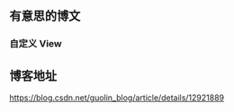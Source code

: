 ## 有意思的博文


### 自定义 View











## 博客地址

https://blog.csdn.net/guolin_blog/article/details/12921889
